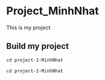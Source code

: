 # Project_MinhNhat

This is my project

## Build my project

```powershell
cd project-1-MinhNhat
```

```powershell
cd project-2-MinhNhat
```